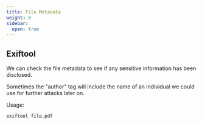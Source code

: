 ```yaml
---
title: File Metadata
weight: 8
sidebar:
  open: true
---
```

## Exiftool
We can check the file metadata to see if any sensitive information has been disclosed. 

Sometimes the "author" tag will include the name of an individual we could use for further attacks later on.

Usage:
```bash
exiftool file.pdf
```
